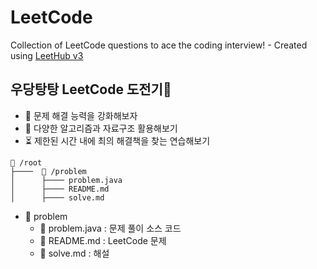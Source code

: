 # LeetCode
Collection of LeetCode questions to ace the coding interview! - Created using [LeetHub v3](https://github.com/raphaelheinz/LeetHub-3.0)

## 우당탕탕 LeetCode 도전기👻
- 🎯 문제 해결 능력을 강화해보자
- 🚀 다양한 알고리즘과 자료구조 활용해보기
- ⏳ 제한된 시간 내에 최의 해결책을 찾는 연습해보기

```text
📂 /root
├────  📂 /problem
│      ├──── problem.java
│      ├──── README.md
│      ├──── solve.md
````
- 📂 problem
  - 📄 problem.java : 문제 풀이 소스 코드
  - 📄 README.md : LeetCode 문제
  - 📄 solve.md : 해설
